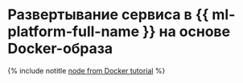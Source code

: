 # Развертывание сервиса в {{ ml-platform-full-name }} на основе Docker-образа

{% include notitle [node from Docker tutorial](../../_tutorials/ml-ai/node-from-docker.md) %}

